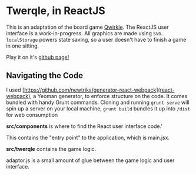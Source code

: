 Twerqle, in ReactJS
=============

This is an adaptation of the board game [Qwirkle](http://en.wikipedia.org/wiki/Qwirkle). The ReactJS user interface is a work-in-progress. All graphics are made using `SVG`. `localStorage` powers state saving, so a user doesn't have to finish a game in one sitting. 

Play it on it's [github page!](http://fewf.github.io/react-twerqle/)

Navigating the Code
-------------------

I used [https://github.com/newtriks/generator-react-webpack](react-webpack), a Yeoman generator, to enforce structure on the code. It comes bundled with handy Grunt commands. Cloning and running `grunt serve` will spin up a server on your local machine, `grunt build` bundles it up into `/dist` for web consumption

**src/components** is where to find the React user interface code.'

This contains the "entry point" to the application, which is main.jsx.

**src/twerqle** contains the game logic.

adaptor.js is a small amount of glue between the game logic and user interface.